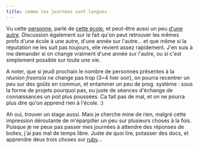 ```yaml
---
title: comme les journées sont longues
---
```


Vu cette [personne](http://perso.raphael.poss.name/weblog), parlé de [cette
école](http://www.insia.org), et peut-être aussi un peu [d'une
autre](http://www.epita.fr). Discussion également sur le fait qu'on peut
retrouver les mêmes profs d'une école à une autre, d'une année sur l'autre...
et que même si la réputation ne les suit pas toujours, elle revient assez
rapidement. J'en suis à me demander si on change vraiment d'une année sur
l'autre, ou si c'est simplement possible sur toute une vie.

A noter, que si jeudi prochain le nombre de personnes présentes à la _réunion
freensia_ ne change pas trop (3~4 hier soir), on pourra recentrer un peu sur
des goûts en commun, et entammer un peu de prog. système : sous la forme de
projets pourquoi pas, ou juste de séances d'échange de connaissances un poil
plus poussées. Ca fait pas de mal, et on ne pourra plus dire qu'on apprend
rien à l'école. :)

Ah oui, trouver un stage aussi. Mais je cherche mine de rien, malgré cette
impression déroutante de m'éparpiller un peu sur plusieurs choses à la fois.
Puisque je ne peux pas passer mes journées à attendre des réponses de boites,
j'ai pas mal de temps libre. Juste de quoi lire, potasser des docs, et
apprendre deux trois choses sur [ruby](http://www.ruby-lang.org/en/)...


